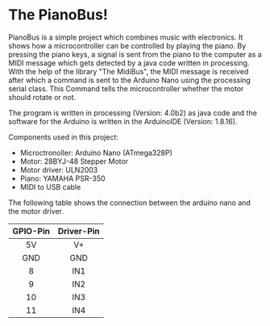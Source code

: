 # The PianoBus!

PianoBus is a simple project which combines music with electronics. It shows how a microcontroller can be controlled by playing the piano. By pressing the piano keys, a signal is sent from the piano to the computer as a MIDI message which gets detected by a java code written in processing. With the help of the library "The MidiBus", the MIDI message is received after which a command is sent to the Arduino Nano using the processing serial class. This Command tells the microcontroller whether the motor should rotate or not. 

The program is written in processing (Version: 4.0b2) as java code and the software for the Arduino is written in the ArduinoIDE (Version: 1.8.16).

Components used in this project:
* Microctronoller: Arduino Nano (ATmega328P)
* Motor: 28BYJ-48 Stepper Motor
* Motor driver: ULN2003
* Piano: YAMAHA PSR-350
* MIDI to USB cable

The following table shows the connection between the arduino nano and the motor driver.

|  GPIO-Pin  |  Driver-Pin   |  
|:----------:|:-------------:|
| 5V  | V+ | 
| GND | GND | 
| 8   | IN1 |
| 9   | IN2 |
| 10  | IN3 | 
| 11  | IN4 | 
